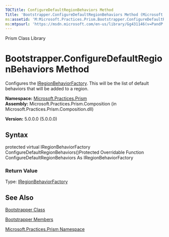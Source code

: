 ```yaml
---
TOCTitle: ConfigureDefaultRegionBehaviors Method
Title: 'Bootstrapper.ConfigureDefaultRegionBehaviors Method (Microsoft.Practices.Prism)'
ms:assetid: 'M:Microsoft.Practices.Prism.Bootstrapper.ConfigureDefaultRegionBehaviors'
ms:mtpsurl: 'https://msdn.microsoft.com/en-us/library/Gg431146(v=PandP.50)'
---
```


Prism Class Library

Bootstrapper.ConfigureDefaultRegionBehaviors Method
=======================================================

Configures the [IRegionBehaviorFactory](https://msdn.microsoft.com/t:microsoft.practices.prism.regions.iregionbehaviorfactory). This will be the list of default behaviors that will be added to a region.

**Namespace:** [Microsoft.Practices.Prism](https://msdn.microsoft.com/n:microsoft.practices.prism)
**Assembly:** Microsoft.Practices.Prism.Composition (in Microsoft.Practices.Prism.Composition.dll)

**Version:** 5.0.0.0 (5.0.0.0)

## Syntax


<span id="syntaxToggle"></span>protected virtual IRegionBehaviorFactory ConfigureDefaultRegionBehaviors()Protected Overridable Function ConfigureDefaultRegionBehaviors As IRegionBehaviorFactory
### Return Value

Type: [IRegionBehaviorFactory](https://msdn.microsoft.com/t:microsoft.practices.prism.regions.iregionbehaviorfactory)

See Also
--------


[Bootstrapper Class](https://msdn.microsoft.com/t:microsoft.practices.prism.bootstrapper)

[Bootstrapper Members](https://msdn.microsoft.com/allmembers.t:microsoft.practices.prism.bootstrapper)

[Microsoft.Practices.Prism Namespace](https://msdn.microsoft.com/n:microsoft.practices.prism)
